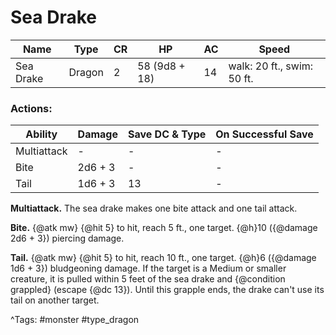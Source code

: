# Sea Drake

| Name | Type | CR | HP | AC | Speed |
|------|------|----|----|----|-------|
| Sea Drake | Dragon | 2 | 58 (9d8 + 18) | 14 | walk: 20 ft., swim: 50 ft. |

### Actions:

| Ability | Damage | Save DC & Type | On Successful Save |
|---------|--------|----------------|--------------------|
| Multiattack | - | - | - |
| Bite | 2d6 + 3 | - | - |
| Tail | 1d6 + 3 | 13 | - |


**Multiattack.** The sea drake makes one bite attack and one tail attack.

**Bite.** {@atk mw} {@hit 5} to hit, reach 5 ft., one target. {@h}10 ({@damage 2d6 + 3}) piercing damage.

**Tail.** {@atk mw} {@hit 5} to hit, reach 10 ft., one target. {@h}6 ({@damage 1d6 + 3}) bludgeoning damage. If the target is a Medium or smaller creature, it is pulled within 5 feet of the sea drake and {@condition grappled} (escape {@dc 13}). Until this grapple ends, the drake can't use its tail on another target.

^Tags: #monster #type_dragon